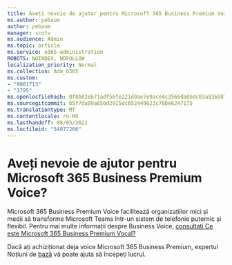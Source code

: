 ```yaml
---
title: Aveți nevoie de ajutor pentru Microsoft 365 Business Premium Voice?
ms.author: pebaum
author: pebaum
manager: scotv
ms.audience: Admin
ms.topic: article
ms.service: o365-administration
ROBOTS: NOINDEX, NOFOLLOW
localization_priority: Normal
ms.collection: Adm_O365
ms.custom:
- "9001713"
- "3795"
ms.openlocfilehash: 0f8b02eb71adf56fe221d9ae7e9ace4c3566da0bdc03a93698746e938a36a283
ms.sourcegitcommit: b5f7da89a650d2915dc652449623c78be6247175
ms.translationtype: MT
ms.contentlocale: ro-RO
ms.lasthandoff: 08/05/2021
ms.locfileid: "54077266"
---
```

# <a name="need-help-with-microsoft-365-business-premium-voice"></a>Aveți nevoie de ajutor pentru Microsoft 365 Business Premium Voice?

Microsoft 365 Business Premium Voice facilitează organizațiilor mici și medii să transforme Microsoft Teams într-un sistem de telefonie puternic și flexibil. Pentru mai multe informații despre Business Voice, [consultați Ce este Microsoft 365 Business Premium Vocal?](https://docs.microsoft.com/microsoftteams/business-voice/whats-business-voice)

Dacă ați achiziționat deja voice Microsoft 365 Business Premium, expertul Noțiuni de [bază](https://docs.microsoft.com/microsoftteams/business-voice/use-getting-started-wizard) vă poate ajuta să începeți lucrul. 
